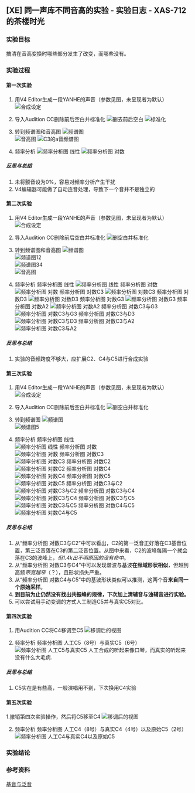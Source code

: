 ## \[XE\] 同一声库不同音高的实验 - 实验日志 - XAS-712的茶楼时光

### 实验目标
搞清在音高变换时哪些部分发生了改变，而哪些没有。

### 实验过程
#### 第一次实验
1. 用V4 Editor生成一段YANHE的声音（参数见图，未呈现者为默认）
![合成设定](/asset/explog/xe/img001.PNG)

2. 导入Audition CC删除前后空白并标准化
![删去前后空白](/asset/explog/xe/img002.PNG)
![标准化](/asset/explog/xe/img003.PNG)

3. 转到频谱图和音高图
![频谱图](/asset/explog/xe/img004.PNG)  
![音高图](/asset/explog/xe/img005.PNG)
![C3的a音频谱图](/asset/explog/xe/img006.PNG)

4. 频率分析
![频率分析图 线性](/asset/explog/xe/img007.PNG)
![频率分析图 对数](/asset/explog/xe/img008.PNG)

##### 反思与总结
1. 未将颤音设为0%，容易对频率分析产生干扰
2. V4编辑器可能做了自动连音处理，导致下一个音并不是独立的

#### 第二次实验
1. 用V4 Editor生成一段YANHE的声音（参数见图，未呈现者为默认）
![合成设定](/asset/explog/xe/img009.PNG)

2. 导入Audition CC删除前后空白并标准化
![删空白并标准化](/asset/explog/xe/img010.PNG)

3. 转到频谱图和音高图
![频谱图](/asset/explog/xe/img011.PNG)  
![频谱图12](/asset/explog/xe/img012.PNG)  
![频谱图34](/asset/explog/xe/img013.PNG)  
![音高图](/asset/explog/xe/img014.PNG)

4. 频率分析
频率分析图 线性
![频率分析图 线性](/asset/explog/xe/img015.PNG)
频率分析图 对数
![频率分析图 对数](/asset/explog/xe/img016.PNG)
频率分析图 对数C3
![频率分析图 对数C3](/asset/explog/xe/img017.PNG)
频率分析图 对数D3
![频率分析图 对数D3](/asset/explog/xe/img018.PNG)
频率分析图 对数G3
![频率分析图 对数G3](/asset/explog/xe/img019.PNG)
频率分析图 对数A2
![频率分析图 对数A2](/asset/explog/xe/img020.PNG)
频率分析图 对数C3与G3
![频率分析图 对数C3与G3](/asset/explog/xe/img021.PNG)
频率分析图 对数C3与D3
![频率分析图 对数C3与D3](/asset/explog/xe/img022.PNG)
频率分析图 对数C3与A2
![频率分析图 对数C3与A2](/asset/explog/xe/img023.PNG)

##### 反思与总结
1. 实验的音频跨度不够大，应扩展C2、C4与C5进行合成实验

#### 第三次实验
1. 用V4 Editor生成一段YANHE的声音（参数见图，未呈现者为默认）
![合成设定](/asset/explog/xe/img024.PNG)

2. 导入Audition CC删除前后空白并标准化
![删空白并标准化](/asset/explog/xe/img025.PNG)

3. 转到频谱图
![频谱图](/asset/explog/xe/img026.PNG)  
![频谱图5](/asset/explog/xe/img027.PNG)  

4. 频率分析
频率分析图 线性  
![频率分析图 线性](/asset/explog/xe/img028.PNG)
频率分析图 对数  
![频率分析图 对数](/asset/explog/xe/img029.PNG)
频率分析图 对数C3  
![频率分析图 对数C3](/asset/explog/xe/img017.PNG)
频率分析图 对数C2  
![频率分析图 对数C2](/asset/explog/xe/img031.PNG)
频率分析图 对数C4  
![频率分析图 对数C4](/asset/explog/xe/img032.PNG)
频率分析图 对数C5  
![频率分析图 对数C5](/asset/explog/xe/img033.PNG)
频率分析图 对数C3与C2  
![频率分析图 对数C3与C2](/asset/explog/xe/img030.PNG)
频率分析图 对数C3与C4  
![频率分析图 对数C3与C4](/asset/explog/xe/img034.PNG)
频率分析图 对数C3与C5  
![频率分析图 对数C3与C5](/asset/explog/xe/img035.PNG)
频率分析图 对数C4与C5  
![频率分析图 对数C4与C5](/asset/explog/xe/img036.PNG)

##### 反思与总结
1. 从“频率分析图 对数C3与C2”中可以看出，C2的第一泛音正好落在C3基音位置，第三泛音落在C3的第二泛音位置。从图中来看，C2的波峰每隔一个就会落在C3的波峰上，*但1.4k出不明原因的没有命中*。  
2. 从“频率分析图 对数C3与C4”中可以发现谐波与基波**在频域形状相似**，但越到高频*带宽越窄*（？），且形状损失严重。  
3. 从“频率分析图 对数C4与C5”中的基波形状类似可以推测，这两个音**来自同一个原始采样**。  
4. **到目前为止仍然没有找出共振峰的规律，下次加上清辅音与浊辅音进行实验。**  
5. 可以尝试用手动变调的方式人工制造C5并与真实C5对比。  

#### 第四次实验
1. 用Audition CC将C4移调至C5
![移调后的视图](/asset/explog/xe/img037.PNG)  

2. 频率分析
频率分析图 人工C5（8号）与真实C5（6号）  
![频率分析图 人工C5与真实C5](/asset/explog/xe/img038.PNG)
人工合成的听起来像口琴，而真实的听起来没有什么大毛病.  

##### 反思与总结
1. C5实在是有些高，一般演唱用不到，下次换用C4实验

#### 第五次实验
1.撤销第四次实验操作，然后将C5移至C4
![移调后的视图](/asset/explog/xe/img039.PNG)

2. 频率分析
频率分析图 人工C4（8号）与真实C4（4号）以及原始C5（2号）  
![频率分析图 人工C4与真实C4以及原始C5](/asset/explog/xe/img040.PNG)

### 实验结论

### 参考资料
[基音与泛音](http://tieba.baidu.com/p/3552553058)
